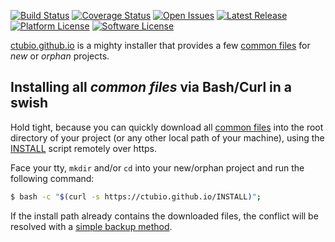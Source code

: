 [![Build Status](https://travis-ci.org/ctubio/ctubio.github.io.svg?branch=master)](https://travis-ci.org/ctubio/ctubio.github.io)
[![Coverage Status](https://coveralls.io/repos/ctubio/ctubio.github.io/badge.svg)](https://coveralls.io/r/ctubio/ctubio.github.io)
[![Open Issues](https://img.shields.io/github/issues/ctubio/ctubio.github.io.svg)](https://github.com/ctubio/ctubio.github.io/issues)
[![Latest Release](https://img.shields.io/github/release/ctubio/ctubio.github.io.svg)](https://github.com/ctubio/ctubio.github.io/releases/latest)
[![Platform License](https://img.shields.io/badge/platform-unix--like-lightgray.svg)](LICENSE)
[![Software License](https://img.shields.io/cocoapods/l/AFNetworking.svg)](LICENSE)

[ctubio.github.io](https://ctubio.github.io) is a mighty installer
that provides a few [common files](src) for *new* or *orphan* projects.

## Installing all *common files* via Bash/Curl in a swish

Hold tight, because you can quickly download all [common files](src)
into the root directory of your project (or any other local path of your
machine), using the [INSTALL](INSTALL) script remotely over https.

Face your tty, `mkdir` and/or `cd` into your new/orphan project
and run the following command:

``` bash
$ bash -c "$(curl -s https://ctubio.github.io/INSTALL)";
```

If the install path already contains the downloaded files,
the conflict will be resolved with a
[simple backup method](http://www.gnu.org/software/tar/manual/tar.html#SEC90).
